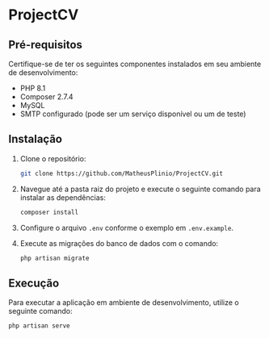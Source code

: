 # ProjectCV

## Pré-requisitos

Certifique-se de ter os seguintes componentes instalados em seu ambiente de desenvolvimento:

- PHP 8.1
- Composer 2.7.4
- MySQL
- SMTP configurado (pode ser um serviço disponível ou um de teste)

## Instalação

1. Clone o repositório:

    ```bash
    git clone https://github.com/MatheusPlinio/ProjectCV.git
    ```

2. Navegue até a pasta raiz do projeto e execute o seguinte comando para instalar as dependências:

    ```bash
    composer install
    ```

3. Configure o arquivo `.env` conforme o exemplo em `.env.example`.

4. Execute as migrações do banco de dados com o comando:

    ```bash
    php artisan migrate
    ```

## Execução

Para executar a aplicação em ambiente de desenvolvimento, utilize o seguinte comando:

```bash
php artisan serve
